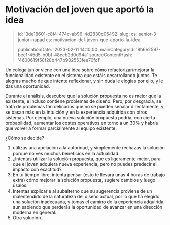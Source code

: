 Motivación del joven que aportó la idea
=======================================

> id: '3de18601-c8f4-474c-ab96-4d2830c05492'
> slug:
> 	cs: senior-3-junior-napad
> 	es: motivacion-del-joven-que-aporto-la-idea
> 
> publicationDate: '2023-02-11 14:10:00'
> mainCategoryId: '8b6e2597-bee1-45d5-b0bf-48ccb2d0d94a'
> sourceContentHash: '4600619f58f28b447b902553fee70fc1'

Un colega junior viene con una idea sobre cómo refactorizar/mejorar la funcionalidad existente en el sistema que estáis desarrollando juntos. Te alegras mucho de que intente reflexionar, y sin duda le elogias por ello, y le das una oportunidad.

Durante el análisis, descubre que la solución propuesta no es mejor que la existente, e incluso contiene problemas de diseño. Pero, por desgracia, se trata de problemas tan delicados que no se pueden señalar directamente, y se basan más en la intuición y en la experiencia adquirida con otros sistemas. Por ejemplo, una nueva solución propuesta podría, con cierta probabilidad, aumentar los costes operativos en torno a un 30% y habría que volver a formar parcialmente al equipo existente.

¿Cómo se decide?

1. utilizas una apelación a la autoridad, y simplemente rechazas la solución porque no ves muchos beneficios en la actualidad.
2. ¿Intentas utilizar la solución propuesta, que es ligeramente mejor, para que el joven adquiera nueva experiencia, pero no puedes predecir el impacto con exactitud?
3. En tu tiempo libre, intenta pensar (esto te llevará unas 4 horas de trabajo extra) cómo mejorar la solución propuesta, sugiere cambios y luego úsalos.
4. Intentas explicarle al subalterno que su sugerencia proviene de un malentendido de la naturaleza del diseño actual, por lo que ha elegido una solución inadecuada, y tomas el camino de la experiencia adquirida, aun sabiendo que perderás la oportunidad de avanzar en una dirección moderna en general.
5. Otra solución...
